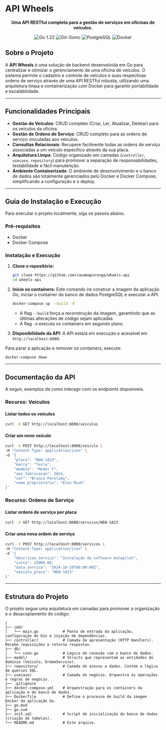 # API Wheels

<p align="center">
  <strong>Uma API RESTful completa para a gestão de serviços em oficinas de veículos.</strong>
</p>

<p align="center">
  <img src="https://img.shields.io/badge/Go-1.22-00ADD8?style=for-the-badge&logo=go&logoColor=white" alt="Go 1.22">
  <img src="https://img.shields.io/badge/Gin_Gonic-1.9-008ECF?style=for-the-badge&logo=gin&logoColor=white" alt="Gin Gonic">
  <img src="https://img.shields.io/badge/PostgreSQL-16-336791?style=for-the-badge&logo=postgresql&logoColor=white" alt="PostgreSQL">
  <img src="https://img.shields.io/badge/Docker-26-2496ED?style=for-the-badge&logo=docker&logoColor=white" alt="Docker">
</p>

## Sobre o Projeto

A **API Wheels** é uma solução de backend desenvolvida em Go para centralizar e otimizar o gerenciamento de uma oficina de veículos. O sistema permite o cadastro e controle de veículos e suas respectivas ordens de serviço através de uma API RESTful robusta, utilizando uma arquitetura limpa e containerização com Docker para garantir portabilidade e escalabilidade.

---

## Funcionalidades Principais

-   **Gestão de Veículos**: CRUD completo (Criar, Ler, Atualizar, Deletar) para os veículos da oficina.
-   **Gestão de Ordens de Serviço**: CRUD completo para as ordens de serviço vinculadas aos veículos.
-   **Consultas Relacionais**: Recupere facilmente todas as ordens de serviço associadas a um veículo específico através da sua placa.
-   **Arquitetura Limpa**: Código organizado em camadas (`controller`, `usecase`, `repository`) para promover a separação de responsabilidades, testabilidade e fácil manutenção.
-   **Ambiente Containerizado**: O ambiente de desenvolvimento e o banco de dados são totalmente gerenciados pelo Docker e Docker Compose, simplificando a configuração e o deploy.

---

## Guia de Instalação e Execução

Para executar o projeto localmente, siga os passos abaixo.

### Pré-requisitos

-   Docker
-   Docker Compose

### Instalação e Execução

1.  **Clone o repositório:**
    ```bash
    git clone https://github.com/cauamapurunga/wheels-api
    cd wheels-api
    ```

2.  **Inicie os containers:**
    Este comando irá construir a imagem da aplicação Go, iniciar o container do banco de dados PostgreSQL e executar a API.
    ```bash
    docker-compose up --build -d
    ```
    -   A flag `--build` força a reconstrução da imagem, garantindo que as últimas alterações de código sejam aplicadas.
    -   A flag `-d` executa os containers em segundo plano.

3.  **Disponibilidade da API:**
    A API estará em execução e acessível em `http://localhost:8000`.

Para parar a aplicação e remover os containers, execute:
```bash
docker-compose down
```

---

## Documentação da API

A seguir, exemplos de como interagir com os endpoints disponíveis.

### **Recurso: Veículos**

#### Listar todos os veículos
```bash
curl -X GET http://localhost:8000/veiculos
```

#### Criar um novo veículo
```bash
curl -X POST http://localhost:8000/veiculo \
-H "Content-Type: application/json" \
-d '{
    "placa": "NEW-1A23",
    "marca": "Tesla",
    "modelo": "Model Y",
    "ano_fabricacao": 2024,
    "cor": "Branco Perolado",
    "nome_proprietario": "Elon Musk"
}'
```

### **Recurso: Ordens de Serviço**

#### Listar ordens de serviço por placa
```bash
curl -X GET http://localhost:8000/servicos/NEW-1A23
```

#### Criar uma nova ordem de serviço
```bash
curl -X POST http://localhost:8000/servicos \
-H "Content-Type: application/json" \
-d '{
    "descricao_servico": "Instalação do software Autopilot",
    "custo": 15000.00,
    "data_servico": "2024-10-20T00:00:00Z",
    "veiculo_placa": "NEW-1A23"
}'
```

---

## Estrutura do Projeto

O projeto segue uma arquitetura em camadas para promover a organização e o desacoplamento do código:

```
/
├── cmd/
│   └── main.go           # Ponto de entrada da aplicação, configuração do Gin e injeção de dependências.
├── controller/           # Camada de apresentação (HTTP Handlers). Recebe requisições e retorna respostas.
├── db/
│   └── conn.go           # Lógica de conexão com o banco de dados.
├── model/                # Structs que representam as entidades do domínio (Veiculo, OrdemServico).
├── repository/           # Camada de acesso a dados. Contém a lógica de queries SQL.
├── usecase/              # Camada de negócio. Orquestra as operações e regras de negócio.
├── .gitignore
├── docker-compose.yml    # Orquestração para os containers da aplicação e do banco de dados.
├── Dockerfile            # Define o processo de build da imagem Docker da aplicação Go.
├── go.mod
├── go.sum
├── init.sql              # Script de inicialização do banco de dados (criação de tabelas).
└── README.md             # Este arquivo.
```

